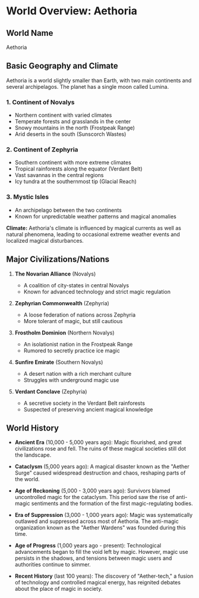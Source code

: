 # World Overview: Aethoria

## World Name
Aethoria

## Basic Geography and Climate

Aethoria is a world slightly smaller than Earth, with two main continents and several archipelagos. The planet has a single moon called Lumina.

### 1. Continent of Novalys
- Northern continent with varied climates
- Temperate forests and grasslands in the center
- Snowy mountains in the north (Frostpeak Range)
- Arid deserts in the south (Sunscorch Wastes)

### 2. Continent of Zephyria
- Southern continent with more extreme climates
- Tropical rainforests along the equator (Verdant Belt)
- Vast savannas in the central regions
- Icy tundra at the southernmost tip (Glacial Reach)

### 3. Mystic Isles
- An archipelago between the two continents
- Known for unpredictable weather patterns and magical anomalies

**Climate:** Aethoria's climate is influenced by magical currents as well as natural phenomena, leading to occasional extreme weather events and localized magical disturbances.

## Major Civilizations/Nations

1. **The Novarian Alliance** (Novalys)
   - A coalition of city-states in central Novalys
   - Known for advanced technology and strict magic regulation

2. **Zephyrian Commonwealth** (Zephyria)
   - A loose federation of nations across Zephyria
   - More tolerant of magic, but still cautious

3. **Frostholm Dominion** (Northern Novalys)
   - An isolationist nation in the Frostpeak Range
   - Rumored to secretly practice ice magic

4. **Sunfire Emirate** (Southern Novalys)
   - A desert nation with a rich merchant culture
   - Struggles with underground magic use

5. **Verdant Conclave** (Zephyria)
   - A secretive society in the Verdant Belt rainforests
   - Suspected of preserving ancient magical knowledge

## World History

- **Ancient Era** (10,000 - 5,000 years ago): Magic flourished, and great civilizations rose and fell. The ruins of these magical societies still dot the landscape.

- **Cataclysm** (5,000 years ago): A magical disaster known as the "Aether Surge" caused widespread destruction and chaos, reshaping parts of the world.

- **Age of Reckoning** (5,000 - 3,000 years ago): Survivors blamed uncontrolled magic for the cataclysm. This period saw the rise of anti-magic sentiments and the formation of the first magic-regulating bodies.

- **Era of Suppression** (3,000 - 1,000 years ago): Magic was systematically outlawed and suppressed across most of Aethoria. The anti-magic organization known as the "Aether Wardens" was founded during this time.

- **Age of Progress** (1,000 years ago - present): Technological advancements began to fill the void left by magic. However, magic use persists in the shadows, and tensions between magic users and authorities continue to simmer.

- **Recent History** (last 100 years): The discovery of "Aether-tech," a fusion of technology and controlled magical energy, has reignited debates about the place of magic in society.

